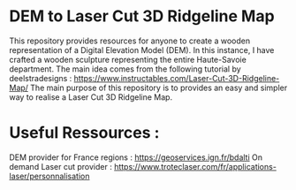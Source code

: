 # DEM to Laser Cut 3D Ridgeline Map
This repository provides resources for anyone to create a wooden representation of a Digital Elevation Model (DEM). In this instance, I have crafted a wooden sculpture representing the entire Haute-Savoie department. The main idea comes from the following tutorial by  deelstradesigns : https://www.instructables.com/Laser-Cut-3D-Ridgeline-Map/
The main purpose of this repository is to provides an easy and simpler way to realise a Laser Cut 3D Ridgeline Map.

# Useful Ressources : 
DEM provider for France regions : https://geoservices.ign.fr/bdalti
On demand Laser cut provider : https://www.troteclaser.com/fr/applications-laser/personnalisation
